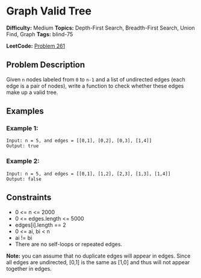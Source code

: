 # Graph Valid Tree

**Difficulty:** Medium
**Topics:** Depth-First Search, Breadth-First Search, Union Find, Graph
**Tags:** blind-75

**LeetCode:** [Problem 261](https://leetcode.com/problems/graph-valid-tree/description/)

## Problem Description

Given `n` nodes labeled from `0` to `n-1` and a list of undirected edges (each edge is a pair of nodes), write a function to check whether these edges make up a valid tree.

## Examples

### Example 1:

```
Input: n = 5, and edges = [[0,1], [0,2], [0,3], [1,4]]
Output: true
```

### Example 2:

```
Input: n = 5, and edges = [[0,1], [1,2], [2,3], [1,3], [1,4]]
Output: false
```

## Constraints

- 0 <= n <= 2000
- 0 <= edges.length <= 5000
- edges[i].length == 2
- 0 <= ai, bi < n
- ai != bi
- There are no self-loops or repeated edges.

**Note:** you can assume that no duplicate edges will appear in edges. Since all edges are undirected, [0,1] is the same as [1,0] and thus will not appear together in edges.
